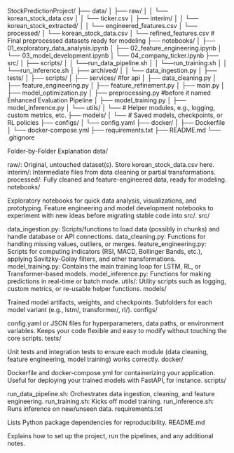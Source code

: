 StockPredictionProject/
├── data/
│   ├── raw/ 
│   │   └── korean_stock_data.csv
│   │   └── ticker.csv
│   ├── interim/
│   │   └── korean_stock_extracted/
│   │   └── engineered_features.csv
│   └── processed/
│       └── korean_stock_data.csv
│       └── refined_features.csv # Final preprocessed datasets ready for modeling
├── notebooks/
│   ├── 01_exploratory_data_analysis.ipynb
│   ├── 02_feature_engineering.ipynb
│   └── 03_model_development.ipynb
│   └── 04_company_ticker.ipynb
├── src/
│   ├── scripts/
│   │   └──run_data_pipeline.sh
│   │   └──run_training.sh
│   │   └──run_inference.sh
│   ├── archived/
│   │   └── data_ingestion.py
│   ├── tests/
│   ├── scripts/
│   ├── services/  #for api
│   ├── data_cleaning.py
│   ├── feature_engineering.py
│   ├── feature_refinement.py
│   ├── main.py
│   ├── model_optimization.py
│   ├── preprocessing.py #before it named Enhanced Evaluation Pipeline
│   ├── model_training.py
│   ├── model_inference.py
│   └── utils/
│       └── # Helper modules, e.g., logging, custom metrics, etc.
├── models/
│   └── # Saved models, checkpoints, or RL policies
├── configs/
│   └── config.yaml 
├── docker/
│   ├── Dockerfile
│   └── docker-compose.yml
├── requirements.txt
├── README.md
└── .gitignore

Folder-by-Folder Explanation
data/

raw/: Original, untouched dataset(s). Store korean_stock_data.csv here.
interim/: Intermediate files from data cleaning or partial transformations.
processed/: Fully cleaned and feature-engineered data, ready for modeling.
notebooks/

Exploratory notebooks for quick data analysis, visualizations, and prototyping.
Feature engineering and model development notebooks to experiment with new ideas before migrating stable code into src/.
src/

data_ingestion.py: Scripts/functions to load data (possibly in chunks) and handle database or API connections.
data_cleaning.py: Functions for handling missing values, outliers, or merges.
feature_engineering.py: Scripts for computing indicators (RSI, MACD, Bollinger Bands, etc.), applying Savitzky-Golay filters, and other transformations.
model_training.py: Contains the main training loop for LSTM, RL, or Transformer-based models.
model_inference.py: Functions for making predictions in real-time or batch mode.
utils/: Utility scripts such as logging, custom metrics, or re-usable helper functions.
models/

Trained model artifacts, weights, and checkpoints.
Subfolders for each model variant (e.g., lstm/, transformer/, rl/).
configs/

config.yaml or JSON files for hyperparameters, data paths, or environment variables.
Keeps your code flexible and easy to modify without touching the core scripts.
tests/

Unit tests and integration tests to ensure each module (data cleaning, feature engineering, model training) works correctly.
docker/

Dockerfile and docker-compose.yml for containerizing your application.
Useful for deploying your trained models with FastAPI, for instance.
scripts/

run_data_pipeline.sh: Orchestrates data ingestion, cleaning, and feature engineering.
run_training.sh: Kicks off model training.
run_inference.sh: Runs inference on new/unseen data.
requirements.txt

Lists Python package dependencies for reproducibility.
README.md

Explains how to set up the project, run the pipelines, and any additional notes.